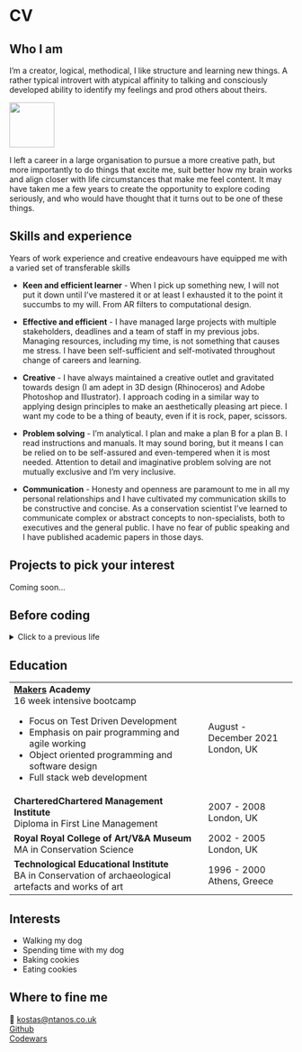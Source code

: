 # CV


## Who I am
I’m a creator, logical, methodical, I like structure and learning new things. A rather typical introvert with atypical affinity to talking and consciously developed ability to identify my feelings and prod others about theirs.

<a href="https://www.16personalities.com/profiles/e62ed8f042bea"><img width="80" height="80" src="https://i.imgur.com/8pwFNBc.png"></a> 

I left a career in a large organisation to pursue a more creative path, but more importantly to do things that excite me, suit better how my brain works and align closer with life circumstances that make me feel content. It may have taken me a few years to create the opportunity to explore coding seriously, and who would have thought that it turns out to be one of these things.

## Skills and experience
Years of work experience and creative endeavours have equipped me with a varied set of transferable skills

* **Keen and efficient learner** - When I pick up something new, I will not put it down until I’ve mastered it or at least I exhausted it to the point it succumbs to my will. From AR filters to computational design.
 
* **Effective and efficient** - I have managed large projects with multiple stakeholders, deadlines and a team of staff in my previous jobs. Managing resources, including my time, is not something that causes me stress. I have been self-sufficient and self-motivated throughout change of careers and learning.
 
* **Creative** - I have always maintained a creative outlet and gravitated towards design (I am adept in 3D design (Rhinoceros) and Adobe Photoshop and Illustrator). I approach coding in a similar way to applying design principles to make an aesthetically pleasing art piece. I want my code to be a thing of beauty, even if it is rock, paper, scissors. 
 
* **Problem solving** - I’m analytical. I plan and make a plan B for a plan B. I read instructions and manuals. It may sound boring, but it means I can be relied on to be self-assured and even-tempered when it is most needed. Attention to detail and imaginative problem solving are not mutually exclusive and I’m very inclusive.
 
* **Communication** - Honesty and openness are paramount to me in all my personal relationships and I have cultivated my communication skills to be constructive and concise. As a conservation scientist I’ve learned to communicate complex or abstract concepts to non-specialists, both to executives and the general public. I have no fear of public speaking and I have published academic papers in those days. 

## Projects to pick your interest
Coming soon...

## Before coding
<details>
  <summary>Click to a previous life</summary>
  
## Employment
<table>
  <tr>
  <td><b>Ntanos Papercraft and Paper Art</b><br>Owner and designer of <a href="https://www.ntanos.co.uk">Ntanos.co.uk</a></td>
    <td>London<br>2017 - Present</td>
  </tr>
  <tr>
  <td><b>Head of Conservation Research and Development</b><br>Lead the reseach programme of the Collection Care Department</td>
    <td>The National Archives, UK<br>2009 - 2018</td>
  </tr>
  <tr>
  <td><b>Conservation Science Manager</b><br>Specified storage and display conditions for the preservation of the collection</td>
    <td>The National Archives, UK<br>2007 - 2009</td>
  </tr>
   <tr>
  <td><b>Conservation Research Assistant</b><br>Developed the conservation science function of the Collection Care Department</td>
    <td>The National Archives, UK<br>2005 - 2007</td>
  </tr>
  <tr>
  <td><b>Retail</b><br>Sales Assistant / Cashier</td>
    <td>Zara Home, London<br>2003 - 2005</td>
  </tr>
</table>
<br>
</details>

## Education
<table>
  <tr>
    <td><b><a href=https://makers.tech>Makers</a> Academy</b><br>16 week intensive bootcamp<br>
      
* Focus on Test Driven Development    
* Emphasis on pair programming and agile working
* Object oriented programming and software design
* Full stack web development</td>
    <td>August - December 2021<br>London, UK</td>
  </tr>
  <tr>
  <td><b>CharteredChartered Management Institute</b><br>Diploma in First Line Management</td>
    <td>2007 - 2008<br>London, UK</td>
  </tr>
  <tr>
  <td><b>Royal Royal College of Art/V&amp;A Museum</b><br>MA in Conservation Science</td>
    <td>2002 - 2005<br>London, UK</td>
  </tr>
  <tr>
  <td><b>Technological Educational Institute</b><br>BA in Conservation of archaeological artefacts and works of art</td>
    <td>1996 - 2000<br>Athens, Greece</td>
  </tr>
</table>

## Interests
* Walking my dog
* Spending time with my dog
* Baking cookies
* Eating cookies

## Where to fine me
📧 kostas@ntanos.co.uk<br>
<a href=https://github.com/Kntanos>Github</a><br>
<a href=http://www.codewars.com/users/Kostas%20N>Codewars</a>
